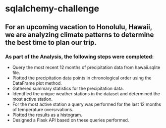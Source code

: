 # sqlalchemy-challenge

## For an upcoming vacation to Honolulu, Hawaii, we are analyzing climate patterns to determine the best time to plan our trip. 

### As part of the Analysis, the following steps were completed:
* Query the most recent 12 months of precipitation data from hawaii.sqlite file.
* Plotted the precipitation data points in chronological order using the DataFrame plot method. 
* Gathered summary statistics for the precipitation data. 
* Identified the unique weather stations in the dataset and determined the most active station. 
* For the most active station a query was performed for the last 12 months of temperature oversrvations. 
* Plotted the results as a histogram. 
* Designed a Flask API based on these queries performed.
